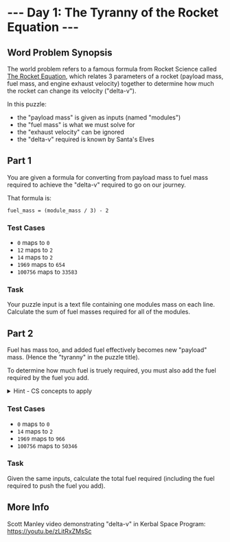 # --- Day 1: The Tyranny of the Rocket Equation ---

## Word Problem Synopsis 

The world problem refers to a famous formula from Rocket Science called [The Rocket Equation](https://en.wikipedia.org/wiki/Tsiolkovsky_rocket_equation), which relates 3 parameters of a rocket (payload mass, fuel mass, and engine exhaust velocity) together to determine how much the rocket can change its velocity ("delta-v").

In this puzzle:
 * the "payload mass" is given as inputs (named "modules")
 * the "fuel mass" is what we must solve for
 * the "exhaust velocity" can be ignored
 * the "delta-v" required is known by Santa's Elves

## Part 1 

You are given a formula for converting from payload mass to fuel mass required to achieve the "delta-v" required to go on our journey. 

That formula is:

```
fuel_mass = (module_mass / 3) - 2
```

### Test Cases

 * `0` maps to `0`
 * `12` maps to `2`
 * `14` maps to `2`
 * `1969` maps to `654`
 * `100756` maps to `33583`

 
### Task 

 Your puzzle input is a text file containing one modules mass on each line. 
 Calculate the sum of fuel masses required for all of the modules.

## Part 2 

 Fuel has mass too, and added fuel effectively becomes new "payload" mass. (Hence the "tyranny" in the puzzle title).

 To determine how much fuel is truely required, you must also add the fuel required by the fuel you add.

 <details>
    <summary>Hint - CS concepts to apply</summary> 

    Part 2 of this puzzle is neatly solved by applying [recursion](https://www.topcoder.com/community/competitive-programming/tutorials/an-introduction-to-recursion-part-1/)
 </details>


### Test Cases

 * `0` maps to `0`
 * `14` maps to `2`
 * `1969` maps to `966`
 * `100756` maps to `50346`

### Task

 Given the same inputs, calculate the total fuel required (including the fuel required to push the fuel you add).

## More Info

 Scott Manley video demonstrating "delta-v" in Kerbal Space Program: https://youtu.be/zLitRxZMsSc

